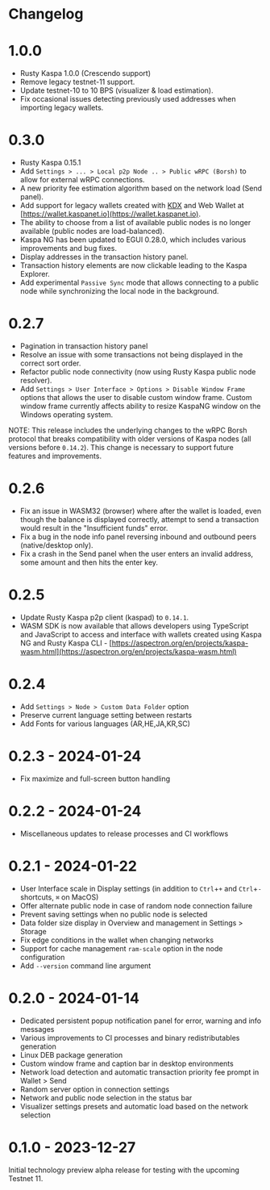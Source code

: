 # Changelog

# 1.0.0

- Rusty Kaspa 1.0.0 (Crescendo support)
- Remove legacy testnet-11 support.
- Update testnet-10 to 10 BPS (visualizer & load estimation).
- Fix occasional issues detecting previously used addresses when importing legacy wallets.

# 0.3.0

- Rusty Kaspa 0.15.1 
- Add `Settings > ... > Local p2p Node .. > Public wRPC (Borsh)` to allow for external wRPC connections.
- A new priority fee estimation algorithm based on the network load (Send panel).
- Add support for legacy wallets created with [KDX](https://kdx.app) and Web Wallet at [https://wallet.kaspanet.io](https://wallet.kaspanet.io).
- The ability to choose from a list of available public nodes is no longer available (public nodes are load-balanced).
- Kaspa NG has been updated to EGUI 0.28.0, which includes various improvements and bug fixes.
- Display addresses in the transaction history panel.
- Transaction history elements are now clickable leading to the Kaspa Explorer.
- Add experimental `Passive Sync` mode that allows connecting to a public node while synchronizing the local node in the background.

# 0.2.7

- Pagination in transaction history panel
- Resolve an issue with some transactions not being displayed in the correct sort order.
- Refactor public node connectivity (now using Rusty Kaspa public node resolver).
- Add `Settings > User Interface > Options > Disable Window Frame` options that allows the user to disable custom window frame. Custom window frame currently affects ability to resize KaspaNG window on the Windows operating system.

NOTE: This release includes the underlying changes to the wRPC Borsh protocol that breaks compatibility with older versions of Kaspa nodes (all versions before `0.14.2`). This change is necessary to support future features and improvements.

# 0.2.6

- Fix an issue in WASM32 (browser) where after the wallet is loaded, even though the balance is displayed correctly, attempt to send a transaction would result in the "Insufficient funds" error.
- Fix a bug in the node info panel reversing inbound and outbound peers (native/desktop only).
- Fix a crash in the Send panel when the user enters an invalid address, some amount and then hits the enter key.

# 0.2.5
- Update Rusty Kaspa p2p client (kaspad) to `0.14.1`.
- WASM SDK is now available that allows developers using TypeScript and JavaScript to access and interface with wallets created using Kaspa NG and Rusty Kaspa CLI - [https://aspectron.org/en/projects/kaspa-wasm.html](https://aspectron.org/en/projects/kaspa-wasm.html)

# 0.2.4
- Add `Settings > Node > Custom Data Folder` option
- Preserve current language setting between restarts
- Add Fonts for various languages (AR,HE,JA,KR,SC)

# 0.2.3 - 2024-01-24
- Fix maximize and full-screen button handling

# 0.2.2 - 2024-01-24
- Miscellaneous updates to release processes and CI workflows

# 0.2.1 - 2024-01-22
- User Interface scale in Display settings (in addition to `Ctrl`+`+` and `Ctrl`+`-` shortcuts, `⌘` on MacOS)
- Offer alternate public node in case of random node connection failure
- Prevent saving settings when no public node is selected
- Data folder size display in Overview and management in Settings > Storage
- Fix edge conditions in the wallet when changing networks
- Support for cache management `ram-scale` option in the node configuration
- Add `--version` command line argument

# 0.2.0 - 2024-01-14
- Dedicated persistent popup notification panel for error, warning and info messages
- Various improvements to CI processes and binary redistributables generation
- Linux DEB package generation
- Custom window frame and caption bar in desktop environments
- Network load detection and automatic transaction priority fee prompt in Wallet > Send
- Random server option in connection settings
- Network and public node selection in the status bar
- Visualizer settings presets and automatic load based on the network selection

# 0.1.0 - 2023-12-27
Initial technology preview alpha release for testing with the upcoming Testnet 11. 
